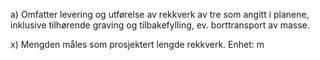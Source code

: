 a) Omfatter levering og utførelse av rekkverk av tre som angitt i planene, inklusive tilhørende graving og tilbakefylling, ev. borttransport av masse.

x) Mengden måles som prosjektert lengde rekkverk. Enhet: m

